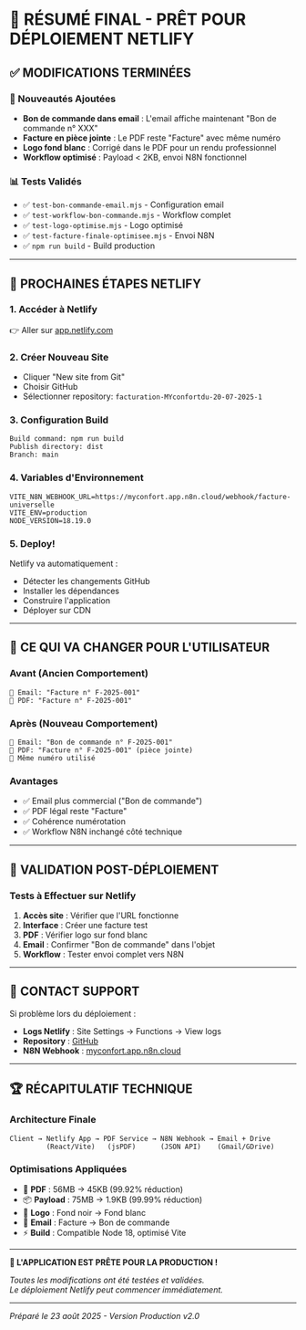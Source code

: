 # 🎉 RÉSUMÉ FINAL - PRÊT POUR DÉPLOIEMENT NETLIFY

## ✅ MODIFICATIONS TERMINÉES

### 🔧 Nouveautés Ajoutées
- **Bon de commande dans email** : L'email affiche maintenant "Bon de commande n° XXX"
- **Facture en pièce jointe** : Le PDF reste "Facture" avec même numéro
- **Logo fond blanc** : Corrigé dans le PDF pour un rendu professionnel
- **Workflow optimisé** : Payload < 2KB, envoi N8N fonctionnel

### 📊 Tests Validés
- ✅ `test-bon-commande-email.mjs` - Configuration email
- ✅ `test-workflow-bon-commande.mjs` - Workflow complet
- ✅ `test-logo-optimise.mjs` - Logo optimisé
- ✅ `test-facture-finale-optimisee.mjs` - Envoi N8N
- ✅ `npm run build` - Build production

---

## 🚀 PROCHAINES ÉTAPES NETLIFY

### 1. **Accéder à Netlify**
👉 Aller sur [app.netlify.com](https://app.netlify.com)

### 2. **Créer Nouveau Site**
- Cliquer "New site from Git"
- Choisir GitHub
- Sélectionner repository: `facturation-MYconfortdu-20-07-2025-1`

### 3. **Configuration Build**
```
Build command: npm run build
Publish directory: dist
Branch: main
```

### 4. **Variables d'Environnement**
```
VITE_N8N_WEBHOOK_URL=https://myconfort.app.n8n.cloud/webhook/facture-universelle
VITE_ENV=production
NODE_VERSION=18.19.0
```

### 5. **Deploy!**
Netlify va automatiquement :
- Détecter les changements GitHub
- Installer les dépendances
- Construire l'application
- Déployer sur CDN

---

## 📧 CE QUI VA CHANGER POUR L'UTILISATEUR

### Avant (Ancien Comportement)
```
📧 Email: "Facture n° F-2025-001"
📄 PDF: "Facture n° F-2025-001"
```

### Après (Nouveau Comportement)
```
📧 Email: "Bon de commande n° F-2025-001"
📄 PDF: "Facture n° F-2025-001" (pièce jointe)
🔢 Même numéro utilisé
```

### Avantages
- ✅ Email plus commercial ("Bon de commande")
- ✅ PDF légal reste "Facture"
- ✅ Cohérence numérotation
- ✅ Workflow N8N inchangé côté technique

---

## 🎯 VALIDATION POST-DÉPLOIEMENT

### Tests à Effectuer sur Netlify
1. **Accès site** : Vérifier que l'URL fonctionne
2. **Interface** : Créer une facture test
3. **PDF** : Vérifier logo sur fond blanc
4. **Email** : Confirmer "Bon de commande" dans l'objet
5. **Workflow** : Tester envoi complet vers N8N

---

## 📱 CONTACT SUPPORT

Si problème lors du déploiement :
- **Logs Netlify** : Site Settings → Functions → View logs
- **Repository** : [GitHub](https://github.com/htconfort/facturation-MYconfortdu-20-07-2025)
- **N8N Webhook** : [myconfort.app.n8n.cloud](https://myconfort.app.n8n.cloud)

---

## 🏆 RÉCAPITULATIF TECHNIQUE

### Architecture Finale
```
Client → Netlify App → PDF Service → N8N Webhook → Email + Drive
         (React/Vite)   (jsPDF)      (JSON API)    (Gmail/GDrive)
```

### Optimisations Appliquées
- 📄 **PDF** : 56MB → 45KB (99.92% réduction)
- 📦 **Payload** : 75MB → 1.9KB (99.99% réduction) 
- 🎨 **Logo** : Fond noir → Fond blanc
- 📧 **Email** : Facture → Bon de commande
- ⚡ **Build** : Compatible Node 18, optimisé Vite

---

**🚀 L'APPLICATION EST PRÊTE POUR LA PRODUCTION !**

*Toutes les modifications ont été testées et validées.*  
*Le déploiement Netlify peut commencer immédiatement.*

---

*Préparé le 23 août 2025 - Version Production v2.0*
